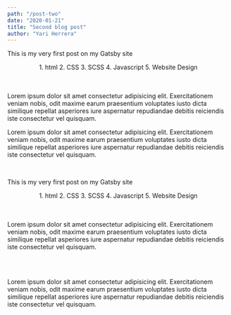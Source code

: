 ```yaml
---
path: "/post-two"
date: "2020-01-21"
title: "Second blog post"
author: "Yari Herrera"
---
```


<p class="center-text margin-bottom-small margin-top-small">
This is my very first post on my Gatsby site
</p>

<center class="margin-bottom-small">
1. html
2. CSS
3. SCSS
4. Javascript
5. Website Design
</center>
<br>
<br>

<p class="paragraph">
Lorem ipsum dolor sit amet consectetur adipisicing elit. Exercitationem veniam nobis, odit maxime earum praesentium voluptates iusto dicta similique repellat asperiores iure aspernatur repudiandae debitis reiciendis iste consectetur vel quisquam.
</p>


<p class="paragraph">
Lorem ipsum dolor sit amet consectetur adipisicing elit. Exercitationem veniam nobis, odit maxime earum praesentium voluptates iusto dicta similique repellat asperiores iure aspernatur repudiandae debitis reiciendis iste consectetur vel quisquam.
</p>

<br><p class="center-text margin-bottom-small margin-top-small">
This is my very first post on my Gatsby site
</p>

<center class="margin-bottom-small">
1. html
2. CSS
3. SCSS
4. Javascript
5. Website Design
</center>
<br>
<br>

<p class="paragraph">
Lorem ipsum dolor sit amet consectetur adipisicing elit. Exercitationem veniam nobis, odit maxime earum praesentium voluptates iusto dicta similique repellat asperiores iure aspernatur repudiandae debitis reiciendis iste consectetur vel quisquam.
</p>


<br>
<br>

<p class="paragraph">
Lorem ipsum dolor sit amet consectetur adipisicing elit. Exercitationem veniam nobis, odit maxime earum praesentium voluptates iusto dicta similique repellat asperiores iure aspernatur repudiandae debitis reiciendis iste consectetur vel quisquam.
</p>

<br>
